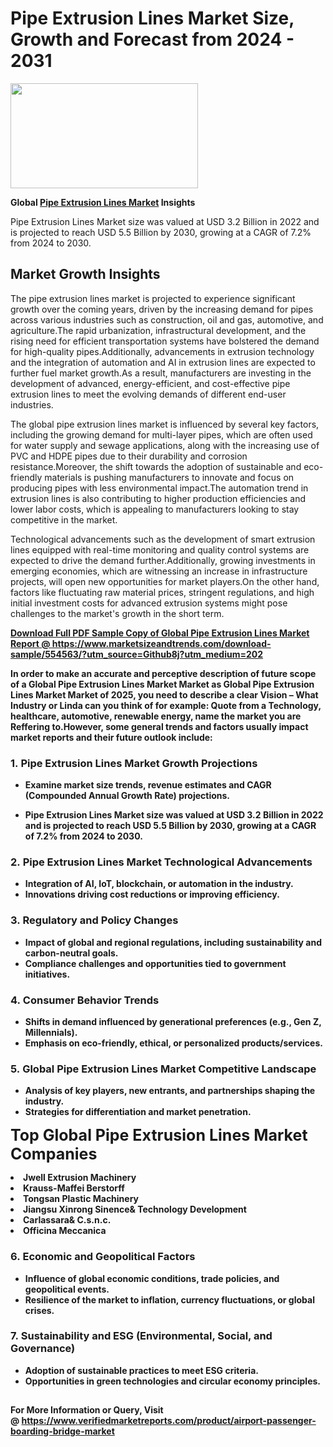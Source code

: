 <H1>Pipe Extrusion Lines Market Size, Growth and Forecast from 2024 - 2031</H1><img class="aligncenter size-medium wp-image-584254" src="https://thirdeyenews.in/wp-content/uploads/2024/09/Global-Market-Research-300x168.jpeg" alt="" width="300" height="168" /><p><strong>Global&nbsp;<a href="https://www.marketsizeandtrends.com/download-sample/554563/?utm_source=Github8j?utm_medium=202">Pipe Extrusion Lines Market</a> Insights</strong></p><p>Pipe Extrusion Lines Market size was valued at USD 3.2 Billion in 2022 and is projected to reach USD 5.5 Billion by 2030, growing at a CAGR of 7.2% from 2024 to 2030.</p><p><h2>Market Growth Insights</h2> <p>The pipe extrusion lines market is projected to experience significant growth over the coming years, driven by the increasing demand for pipes across various industries such as construction, oil and gas, automotive, and agriculture.The rapid urbanization, infrastructural development, and the rising need for efficient transportation systems have bolstered the demand for high-quality pipes.Additionally, advancements in extrusion technology and the integration of automation and AI in extrusion lines are expected to further fuel market growth.As a result, manufacturers are investing in the development of advanced, energy-efficient, and cost-effective pipe extrusion lines to meet the evolving demands of different end-user industries.</p> <p><strong><a href="#"></a></strong></p> <p>The global pipe extrusion lines market is influenced by several key factors, including the growing demand for multi-layer pipes, which are often used for water supply and sewage applications, along with the increasing use of PVC and HDPE pipes due to their durability and corrosion resistance.Moreover, the shift towards the adoption of sustainable and eco-friendly materials is pushing manufacturers to innovate and focus on producing pipes with less environmental impact.The automation trend in extrusion lines is also contributing to higher production efficiencies and lower labor costs, which is appealing to manufacturers looking to stay competitive in the market.</p> <p>Technological advancements such as the development of smart extrusion lines equipped with real-time monitoring and quality control systems are expected to drive the demand further.Additionally, growing investments in emerging economies, which are witnessing an increase in infrastructure projects, will open new opportunities for market players.On the other hand, factors like fluctuating raw material prices, stringent regulations, and high initial investment costs for advanced extrusion systems might pose challenges to the market's growth in the short term.</p> <p><strong><a href="#"></p><p><span class=""><strong>Download Full PDF Sample Copy of Global Pipe Extrusion Lines Market Report</strong> @ <a href="https://www.marketsizeandtrends.com/download-sample/554563/?utm_source=Github8j?utm_medium=202" target="_blank">https://www.marketsizeandtrends.com/download-sample/554563/?utm_source=Github8j?utm_medium=202</a></span></p><p>In order to make an accurate and perceptive description of future scope of a Global&nbsp;Pipe Extrusion Lines Market Market as Global&nbsp;Pipe Extrusion Lines Market Market of 2025, you need to describe a clear Vision &ndash; What Industry or Linda can you think of for example: Quote from a Technology, healthcare, automotive, renewable energy, name the market you are Reffering to.However, some general trends and factors usually impact market reports and their future outlook include:</p><h3>1.&nbsp;<strong>Pipe Extrusion Lines Market Growth Projections</strong></h3><ul><li>Examine market size trends, revenue estimates and CAGR (Compounded Annual Growth Rate) projections.</li><li><p>Pipe Extrusion Lines Market size was valued at USD 3.2 Billion in 2022 and is projected to reach USD 5.5 Billion by 2030, growing at a CAGR of 7.2% from 2024 to 2030.</p></li></ul><h3>2.&nbsp;<strong>Pipe Extrusion Lines Market Technological Advancements</strong></h3><ul><li>Integration of AI, IoT, blockchain, or automation in the industry.</li><li>Innovations driving cost reductions or improving efficiency.</li></ul><h3>3.&nbsp;<strong>Regulatory and Policy Changes</strong></h3><ul><li>Impact of global and regional regulations, including sustainability and carbon-neutral goals.</li><li>Compliance challenges and opportunities tied to government initiatives.</li></ul><h3>4.&nbsp;<strong>Consumer Behavior Trends</strong></h3><ul><li>Shifts in demand influenced by generational preferences (e.g., Gen Z, Millennials).</li><li>Emphasis on eco-friendly, ethical, or personalized products/services.</li></ul><h3>5.&nbsp;<strong>Global Pipe Extrusion Lines Market Competitive Landscape</strong></h3><ul><li>Analysis of key players, new entrants, and partnerships shaping the industry.</li><li>Strategies for differentiation and market penetration.</li></ul><p data-pm-slice="1 1 []"><span style="color: inherit; font-family: inherit; font-size: 25px;">Top Global Pipe Extrusion Lines Market Companies</span></p><div class="" data-test-id=""><p><li>Jwell Extrusion Machinery</li><li> Krauss-Maffei Berstorff</li><li> Tongsan Plastic Machinery</li><li> Jiangsu Xinrong Sinence& Technology Development</li><li> Carlassara& C.s.n.c.</li><li> Officina Meccanica</li></p></div><h3>6.&nbsp;<strong>Economic and Geopolitical Factors</strong></h3><ul><li>Influence of global economic conditions, trade policies, and geopolitical events.</li><li>Resilience of the market to inflation, currency fluctuations, or global crises.</li></ul><h3>7.&nbsp;<strong>Sustainability and ESG (Environmental, Social, and Governance)</strong></h3><ul><li>Adoption of sustainable practices to meet ESG criteria.</li><li>Opportunities in green technologies and circular economy principles.</li></ul><h2><strong style="font-size: 14px;">For More Information or Query, Visit @&nbsp;</strong><a style="background-color: #ffffff; font-size: 14px;" href="https://www.marketsizeandtrends.com/report/pipe-extrusion-lines-market/" target="_blank">https://www.verifiedmarketreports.com/product/airport-passenger-boarding-bridge-market</a></h2>
